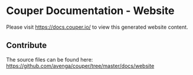 # Couper Documentation - Website

Please visit https://docs.couper.io/ to view this generated website content.

## Contribute

The source files can be found here: https://github.com/avenga/couper/tree/master/docs/website

